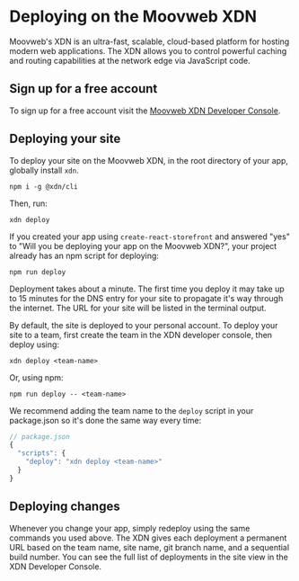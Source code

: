# Deploying on the Moovweb XDN

Moovweb's XDN is an ultra-fast, scalable, cloud-based platform for hosting modern web applications. The XDN allows you to control powerful caching and routing capabilities at the network edge via JavaScript code.

## Sign up for a free account

To sign up for a free account visit the [Moovweb XDN Developer Console](https://moovweb.app/signup).

## Deploying your site

To deploy your site on the Moovweb XDN, in the root directory of your app, globally install `xdn`.

```
npm i -g @xdn/cli
```

Then, run:

```
xdn deploy
```

If you created your app using `create-react-storefront` and answered "yes" to "Will you be deploying your app on the Moovweb XDN?", your project already has an npm script for deploying:

```
npm run deploy
```

Deployment takes about a minute. The first time you deploy it may take up to 15 minutes for the DNS entry for your site to propagate it's way through the internet. The URL for your site will be listed in the terminal output.

By default, the site is deployed to your personal account. To deploy your site to a team, first create the team in the XDN developer console, then deploy using:

```
xdn deploy <team-name>
```

Or, using npm:

```
npm run deploy -- <team-name>
```

We recommend adding the team name to the `deploy` script in your package.json so it's done the same way every time:

```js
// package.json
{
  "scripts": {
    "deploy": "xdn deploy <team-name>"
  }
}
```

## Deploying changes

Whenever you change your app, simply redeploy using the same commands you used above. The XDN gives each deployment a permanent URL based on the team name, site name, git branch name, and a sequential build number. You can see the full list of deployments in the site view in the XDN Developer Console.
